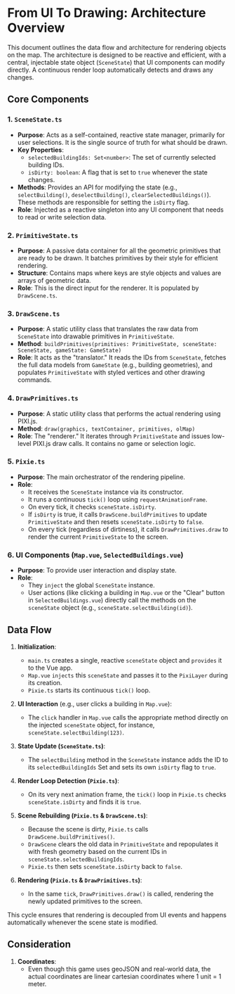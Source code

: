 # From UI To Drawing: Architecture Overview

This document outlines the data flow and architecture for rendering objects on the map. The architecture is designed to be reactive and efficient, with a central, injectable state object (`SceneState`) that UI components can modify directly. A continuous render loop automatically detects and draws any changes.

## Core Components

### 1. `SceneState.ts`
- **Purpose**: Acts as a self-contained, reactive state manager, primarily for user selections. It is the single source of truth for what should be drawn.
- **Key Properties**:
  - `selectedBuildingIds: Set<number>`: The set of currently selected building IDs.
  - `isDirty: boolean`: A flag that is set to `true` whenever the state changes.
- **Methods**: Provides an API for modifying the state (e.g., `selectBuilding()`, `deselectBuilding()`, `clearSelectedBuildings()`). These methods are responsible for setting the `isDirty` flag.
- **Role**: Injected as a reactive singleton into any UI component that needs to read or write selection data.

### 2. `PrimitiveState.ts`
- **Purpose**: A passive data container for all the geometric primitives that are ready to be drawn. It batches primitives by their style for efficient rendering.
- **Structure**: Contains maps where keys are style objects and values are arrays of geometric data.
- **Role**: This is the direct input for the renderer. It is populated by `DrawScene.ts`.

### 3. `DrawScene.ts`
- **Purpose**: A static utility class that translates the raw data from `SceneState` into drawable primitives in `PrimitiveState`.
- **Method**: `buildPrimitives(primitives: PrimitiveState, sceneState: SceneState, gameState: GameState)`
- **Role**: It acts as the "translator." It reads the IDs from `SceneState`, fetches the full data models from `GameState` (e.g., building geometries), and populates `PrimitiveState` with styled vertices and other drawing commands.

### 4. `DrawPrimitives.ts`
- **Purpose**: A static utility class that performs the actual rendering using PIXI.js.
- **Method**: `draw(graphics, textContainer, primitives, olMap)`
- **Role**: The "renderer." It iterates through `PrimitiveState` and issues low-level PIXI.js draw calls. It contains no game or selection logic.

### 5. `Pixie.ts`
- **Purpose**: The main orchestrator of the rendering pipeline.
- **Role**:
  - It receives the `SceneState` instance via its constructor.
  - It runs a continuous `tick()` loop using `requestAnimationFrame`.
  - On every tick, it checks `sceneState.isDirty`.
  - If `isDirty` is true, it calls `DrawScene.buildPrimitives` to update `PrimitiveState` and then resets `sceneState.isDirty` to `false`.
  - On every tick (regardless of dirtiness), it calls `DrawPrimitives.draw` to render the current `PrimitiveState` to the screen.

### 6. UI Components (`Map.vue`, `SelectedBuildings.vue`)
- **Purpose**: To provide user interaction and display state.
- **Role**:
  - They `inject` the global `SceneState` instance.
  - User actions (like clicking a building in `Map.vue` or the "Clear" button in `SelectedBuildings.vue`) directly call the methods on the `sceneState` object (e.g., `sceneState.selectBuilding(id)`).

## Data Flow

1.  **Initialization**:
    - `main.ts` creates a single, reactive `sceneState` object and `provides` it to the Vue app.
    - `Map.vue` `injects` this `sceneState` and passes it to the `PixiLayer` during its creation.
    - `Pixie.ts` starts its continuous `tick()` loop.

2.  **UI Interaction** (e.g., user clicks a building in `Map.vue`):
    - The `click` handler in `Map.vue` calls the appropriate method directly on the injected `sceneState` object, for instance, `sceneState.selectBuilding(123)`.

3.  **State Update (`SceneState.ts`)**:
    - The `selectBuilding` method in the `SceneState` instance adds the ID to its `selectedBuildingIds` Set and sets its own `isDirty` flag to `true`.

4.  **Render Loop Detection (`Pixie.ts`)**:
    - On its very next animation frame, the `tick()` loop in `Pixie.ts` checks `sceneState.isDirty` and finds it is `true`.

5.  **Scene Rebuilding (`Pixie.ts` & `DrawScene.ts`)**:
    - Because the scene is dirty, `Pixie.ts` calls `DrawScene.buildPrimitives()`.
    - `DrawScene` clears the old data in `PrimitiveState` and repopulates it with fresh geometry based on the current IDs in `sceneState.selectedBuildingIds`.
    - `Pixie.ts` then sets `sceneState.isDirty` back to `false`.

6.  **Rendering (`Pixie.ts` & `DrawPrimitives.ts`)**:
    - In the same `tick`, `DrawPrimitives.draw()` is called, rendering the newly updated primitives to the screen.

This cycle ensures that rendering is decoupled from UI events and happens automatically whenever the scene state is modified. 

## Consideration

1. **Coordinates**:
    - Even though this game uses geoJSON and real-world data, the actual coordinates are linear cartesian coordinates where 1 unit = 1 meter.
